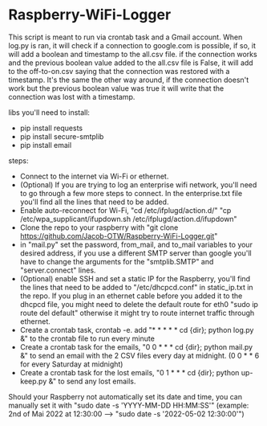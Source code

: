 # Raspberry-WiFi-Logger
This script is meant to run via crontab task and a Gmail account.
When log.py is ran, it will check if a connection to google.com is possible, if so, it will add a boolean and timestamp to the all.csv file.
if the connection works and the previous boolean value added to the all.csv file is False, it will add to the off-to-on.csv saying that the
connection was restored with a timestamp. It's the same the other way around, if the connection doesn't work but the previous boolean value was true it will
write that the connection was lost with a timestamp.

libs you'll need to install:
- pip install requests
- pip install secure-smtplib
- pip install email

steps:
- Connect to the internet via Wi-Fi or ethernet.
- (Optional) If you are trying to log an enterprise wifi network, you'll need to go through a few more steps to connect. In the enterprise.txt file you'll find all the lines that need to be added.
- Enable auto-reconnect for Wi-Fi, "cd /etc/ifplugd/action.d/" "cp /etc/wpa_supplicant/ifupdown.sh /etc/ifplugd/action.d/ifupdown"
- Clone the repo to your raspberry with "git clone https://github.com/Jacob-OTW/Raspberry-WiFi-Logger.git"
- in "mail.py" set the password, from_mail, and to_mail variables to your desired address, if you use a different SMTP server than google you'll
  have to change the arguments for the "smtplib.SMTP" and "server.connect" lines.
- (Optional) enable SSH and set a static IP for the Raspberry, you'll find the lines that need to be added to "/etc/dhcpcd.conf" in static_ip.txt in the repo. If you plug in an ethernet cable before you added it to the dhcpcd file, you might need to delete the default route for eth0 "sudo ip route del default" otherwise it might try to route internet traffic through ethernet.
- Create a crontab task, crontab -e. add "* * * * * cd {dir}; python log.py &" to the crontab file to run every minute
- Create a crontab task for the emails, "0 0 * * * cd {dir}; python mail.py &" to send an email with the 2 CSV files every day at midnight. (0 0 * * 6 for every Saturday at midnight)
- Create a crontab task for the lost emails, "0 1 * * * cd {dir}; python up-keep.py &" to send any lost emails.

Should your Raspberry not automatically set its date and time, you can manually set it with "sudo date -s 'YYYY-MM-DD HH:MM:SS'" (example: 2nd of Mai 2022 at 12:30:00 --> "sudo date -s '2022-05-02 12:30:00'")
